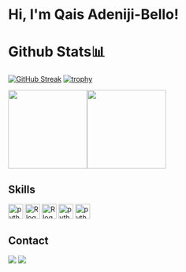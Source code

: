 # Hi, I'm Qais Adeniji-Bello!

# Github Stats📊

[![GitHub Streak](https://github-readme-streak-stats.herokuapp.com?user=QaisBello&theme=tokyonight-duo&border_radius=20)](https://git.io/streak-stats)
[![trophy](https://github-profile-trophy.vercel.app/?username=QaisBello&theme=discord)](https://github.com/ryo-ma/github-profile-trophy)

<a href="https://github.com/QaisBello">
<img src="https://github-readme-stats.vercel.app/api/top-langs/?username=QaisBello&theme=tokyonight&show_icons=true&hide_border=true&layout=compact" height="160" /><img src="https://github-readme-stats.vercel.app/api?username=QaisBello&show_icons=true&hide=contribs&theme=tokyonight&hide_border=true&text_bold=false" height="160" />
</a>

## Skills

  <img src="https://cdn.jsdelivr.net/gh/devicons/devicon/icons/python/python-original.svg" height="30" alt="python logo"  />
      <img src="https://cdn.jsdelivr.net/gh/devicons/devicon/icons/r/r-original.svg" height="30" alt="R logo"  />
      <img src="https://cdn.jsdelivr.net/gh/devicons/devicon/icons/rstudio/rstudio-original.svg" height="30" alt="R logo"  />
  <img src="https://cdn.jsdelivr.net/gh/devicons/devicon/icons/mysql/mysql-original.svg" height="30" alt="python logo"  />
  <img src="https://cdn.jsdelivr.net/gh/devicons/devicon/icons/kaggle/kaggle-original.svg" height="30" alt="python logo"  />

## Contact 
<div> 
  <a href="[www.linkedin.com/in/qais-adeniji-bello](https://www.linkedin.com/in/qais-adeniji-bello/)" target="_blank"><img src="https://img.shields.io/badge/-LinkedIn-%230077B5?style=for-the-badge&logo=linkedin&logoColor=white" target="_blank"></a> 
  <a href = "mailto: qaismoyo19@gmail.com"><img src="https://img.shields.io/badge/-Gmail-%23333?style=for-the-badge&logo=gmail&logoColor=white" target="_blank"></a>
 </br>
</br>

